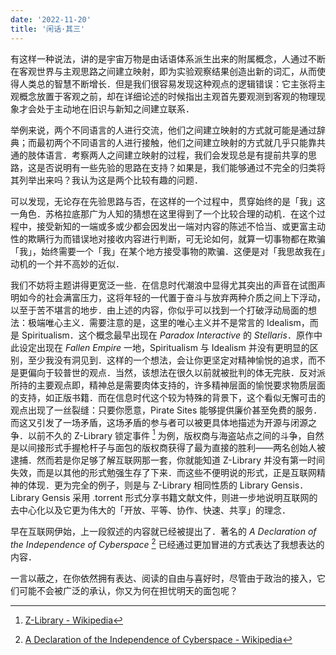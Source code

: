 ```yaml
---
date: '2022-11-20'
title: '闲话·其三'
---
```


有这样一种说法，讲的是宇宙万物是由话语体系派生出来的附属概念，人通过不断在客观世界与主观思路之间建立映射，即为实验观察结果创造出新的词汇，从而使得人类总的智慧不断增长．但是我们很容易发现这种观点的逻辑错误：它主张将主观概念放置于客观之前，却在详细论述的时候指出主观首先要观测到客观的物理现象才会处于主动地在旧识与新知之间建立联系．

举例来说，两个不同语言的人进行交流，他们之间建立映射的方式就可能是通过辞典；而最初两个不同语言的人进行接触，他们之间建立映射的方式就几乎只能靠共通的肢体语言．考察两人之间建立映射的过程，我们会发现总是有提前共享的思路，这是否说明有一些先验的思路在支持？如果是，我们能够通过不完全的归类将其列举出来吗？我认为这是两个比较有趣的问题．

可以发现，无论存在先验思路与否，在这样的一个过程中，贯穿始终的是「我」这一角色．苏格拉底那广为人知的猜想在这里得到了一个比较合理的动机．在这个过程中，接受新知的一端或多或少都会因发出一端对内容的陈述不恰当、或更富主动性的欺瞒行为而错误地对接收内容进行判断，可无论如何，就算一切事物都在欺骗「我」，始终需要一个「我」在某个地方接受事物的欺骗．这便是对「我思故我在」动机的一个并不高妙的近似．

我们不妨将主题讲得更宽泛一些．在信息时代潮浪中显得尤其突出的声音在试图声明如今的社会满富压力，这将年轻的一代置于奋斗与放弃两种介质之间上下浮动，以至于苦不堪言的地步．由上述的内容，你似乎可以找到一个打破浮动局面的想法：极端唯心主义．需要注意的是，这里的唯心主义并不是常言的 Idealism，而是 Spiritualism．这个概念最早出现在 *Paradox Interactive* 的 *Stellaris*．原作中此设定出现在 *Fallen Empire* 一地，Spiritualism 与 Idealism 并没有更明显的区别，至少我没有洞见到．这样的一个想法，会让你更坚定对精神愉悦的追求，而不是更偏向于较普世的观点．当然，该想法在很久以前就被批判的体无完肤．反对派所持的主要观点即，精神总是需要肉体支持的，许多精神层面的愉悦要求物质层面的支持，如正版书籍．而在信息时代这个较为特殊的背景下，这个看似无懈可击的观点出现了一丝裂缝：只要你愿意，Pirate Sites 能够提供廉价甚至免费的服务．而这又引发了一场矛盾，这场矛盾的参与者可以被更具体地描述为开源与闭源之争．以前不久的 Z-Library 锁定事件 [^1] 为例，版权商与海盗站点之间的斗争，自然是以间接形式手握枪杆子与面包的版权商获得了最为直接的胜利——两名创始人被逮捕．然而若是你足够了解互联网那一套，你就能知道 Z-Library 并没有第一时间失效，而是以其他的形式勉强生存了下来．而这些不便明说的形式，正是互联网精神的体现．更为完全的例子，则是与 Z-Library 相同性质的 Library Gensis．Library Gensis 采用 .torrent 形式分享书籍文献文件，则进一步地说明互联网的去中心化以及它更为伟大的「开放、平等、协作、快速、共享」的理念．

早在互联网伊始，上一段叙述的内容就已经被提出了．著名的 *A Declaration of the Independence  of Cyberspace* [^2] 已经通过更加冒进的方式表达了我想表达的内容．

一言以蔽之，在你依然拥有表达、阅读的自由与喜好时，尽管由于政治的接入，它们可能不会被广泛的承认，你又为何在担忧明天的面包呢？

[^1]:[Z-Library - Wikipedia](https://en.wikipedia.org/wiki/Z-Library)

[^2]:[A Declaration of the Independence of Cyberspace - Wikipedia](https://en.wikipedia.org/wiki/A_Declaration_of_the_Independence_of_Cyberspace)
